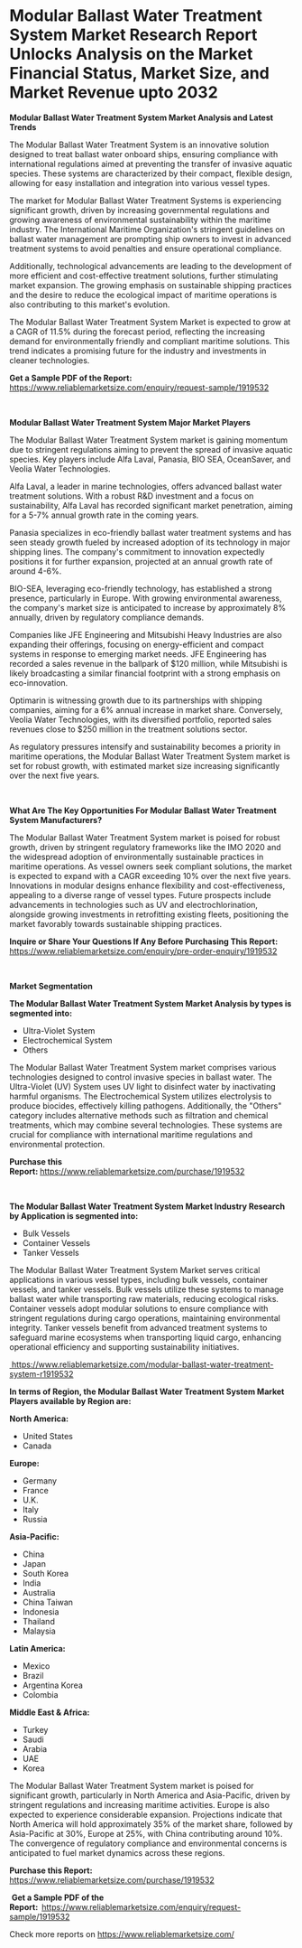 <p><h1>Modular Ballast Water Treatment System Market Research Report Unlocks Analysis on the Market Financial Status, Market Size, and Market Revenue upto 2032</h1></p><p><strong>Modular Ballast Water Treatment System Market Analysis and Latest Trends</strong></p>
<p><p>The Modular Ballast Water Treatment System is an innovative solution designed to treat ballast water onboard ships, ensuring compliance with international regulations aimed at preventing the transfer of invasive aquatic species. These systems are characterized by their compact, flexible design, allowing for easy installation and integration into various vessel types. </p><p>The market for Modular Ballast Water Treatment Systems is experiencing significant growth, driven by increasing governmental regulations and growing awareness of environmental sustainability within the maritime industry. The International Maritime Organization's stringent guidelines on ballast water management are prompting ship owners to invest in advanced treatment systems to avoid penalties and ensure operational compliance. </p><p>Additionally, technological advancements are leading to the development of more efficient and cost-effective treatment solutions, further stimulating market expansion. The growing emphasis on sustainable shipping practices and the desire to reduce the ecological impact of maritime operations is also contributing to this market's evolution. </p><p>The Modular Ballast Water Treatment System Market is expected to grow at a CAGR of 11.5% during the forecast period, reflecting the increasing demand for environmentally friendly and compliant maritime solutions. This trend indicates a promising future for the industry and investments in cleaner technologies.</p></p>
<p><strong>Get a Sample PDF of the Report:&nbsp;</strong> <a href="https://www.reliablemarketsize.com/enquiry/request-sample/1919532?utm_campaign=2235&utm_medium=2&utm_source=Github&utm_content=ia&utm_term=01032025&utm_id=modular-ballast-water-treatment-system">https://www.reliablemarketsize.com/enquiry/request-sample/1919532</a></p>
<p>&nbsp;</p>
<p><strong>Modular Ballast Water Treatment System Major Market Players</strong></p>
<p><p>The Modular Ballast Water Treatment System market is gaining momentum due to stringent regulations aiming to prevent the spread of invasive aquatic species. Key players include Alfa Laval, Panasia, BIO SEA, OceanSaver, and Veolia Water Technologies.</p><p>Alfa Laval, a leader in marine technologies, offers advanced ballast water treatment solutions. With a robust R&D investment and a focus on sustainability, Alfa Laval has recorded significant market penetration, aiming for a 5-7% annual growth rate in the coming years.</p><p>Panasia specializes in eco-friendly ballast water treatment systems and has seen steady growth fueled by increased adoption of its technology in major shipping lines. The company's commitment to innovation expectedly positions it for further expansion, projected at an annual growth rate of around 4-6%.</p><p>BIO-SEA, leveraging eco-friendly technology, has established a strong presence, particularly in Europe. With growing environmental awareness, the company's market size is anticipated to increase by approximately 8% annually, driven by regulatory compliance demands.</p><p>Companies like JFE Engineering and Mitsubishi Heavy Industries are also expanding their offerings, focusing on energy-efficient and compact systems in response to emerging market needs. JFE Engineering has recorded a sales revenue in the ballpark of $120 million, while Mitsubishi is likely broadcasting a similar financial footprint with a strong emphasis on eco-innovation.</p><p>Optimarin is witnessing growth due to its partnerships with shipping companies, aiming for a 6% annual increase in market share. Conversely, Veolia Water Technologies, with its diversified portfolio, reported sales revenues close to $250 million in the treatment solutions sector.</p><p>As regulatory pressures intensify and sustainability becomes a priority in maritime operations, the Modular Ballast Water Treatment System market is set for robust growth, with estimated market size increasing significantly over the next five years.</p></p>
<p>&nbsp;</p>
<p><strong>What Are The Key Opportunities For Modular Ballast Water Treatment System Manufacturers?</strong></p>
<p><p>The Modular Ballast Water Treatment System market is poised for robust growth, driven by stringent regulatory frameworks like the IMO 2020 and the widespread adoption of environmentally sustainable practices in maritime operations. As vessel owners seek compliant solutions, the market is expected to expand with a CAGR exceeding 10% over the next five years. Innovations in modular designs enhance flexibility and cost-effectiveness, appealing to a diverse range of vessel types. Future prospects include advancements in technologies such as UV and electrochlorination, alongside growing investments in retrofitting existing fleets, positioning the market favorably towards sustainable shipping practices.</p></p>
<p><strong>Inquire or Share Your Questions If Any Before Purchasing This Report:</strong> <a href="https://www.reliablemarketsize.com/enquiry/pre-order-enquiry/1919532?utm_campaign=2235&utm_medium=2&utm_source=Github&utm_content=ia&utm_term=01032025&utm_id=modular-ballast-water-treatment-system">https://www.reliablemarketsize.com/enquiry/pre-order-enquiry/1919532</a></p>
<p>&nbsp;</p>
<p><strong>Market Segmentation</strong></p>
<p><strong>The Modular Ballast Water Treatment System Market Analysis by types is segmented into:</strong></p>
<p><ul><li>Ultra-Violet System</li><li>Electrochemical System</li><li>Others</li></ul></p>
<p><p>The Modular Ballast Water Treatment System market comprises various technologies designed to control invasive species in ballast water. The Ultra-Violet (UV) System uses UV light to disinfect water by inactivating harmful organisms. The Electrochemical System utilizes electrolysis to produce biocides, effectively killing pathogens. Additionally, the "Others" category includes alternative methods such as filtration and chemical treatments, which may combine several technologies. These systems are crucial for compliance with international maritime regulations and environmental protection.</p></p>
<p><strong>Purchase this Report:&nbsp;</strong><a href="https://www.reliablemarketsize.com/purchase/1919532?utm_campaign=2235&utm_medium=2&utm_source=Github&utm_content=ia&utm_term=01032025&utm_id=modular-ballast-water-treatment-system">https://www.reliablemarketsize.com/purchase/1919532</a></p>
<p>&nbsp;</p>
<p><strong>The Modular Ballast Water Treatment System Market Industry Research by Application is segmented into:</strong></p>
<p><ul><li>Bulk Vessels</li><li>Container Vessels</li><li>Tanker Vessels</li></ul></p>
<p><p>The Modular Ballast Water Treatment System Market serves critical applications in various vessel types, including bulk vessels, container vessels, and tanker vessels. Bulk vessels utilize these systems to manage ballast water while transporting raw materials, reducing ecological risks. Container vessels adopt modular solutions to ensure compliance with stringent regulations during cargo operations, maintaining environmental integrity. Tanker vessels benefit from advanced treatment systems to safeguard marine ecosystems when transporting liquid cargo, enhancing operational efficiency and supporting sustainability initiatives.</p></p>
<p><a href="https://www.reliablemarketsize.com/modular-ballast-water-treatment-system-r1919532?utm_campaign=2235&utm_medium=2&utm_source=Github&utm_content=ia&utm_term=01032025&utm_id=modular-ballast-water-treatment-system">&nbsp;https://www.reliablemarketsize.com/modular-ballast-water-treatment-system-r1919532</a></p>
<p><strong>In terms of Region, the Modular Ballast Water Treatment System Market Players available by Region are:</strong></p>
<p>
    <p> <strong> North America: </strong>
        <ul>
            <li>United States</li>
            <li>Canada</li>
        </ul>
        </p> 
    <p> <strong> Europe: </strong>
        <ul>
            <li>Germany</li>
            <li>France</li>
            <li>U.K.</li>
            <li>Italy</li>
            <li>Russia</li>
        </ul>
        </p> 
    <p> <strong> Asia-Pacific: </strong>
        <ul>
            <li>China</li>
            <li>Japan</li>
            <li>South Korea</li>
            <li>India</li>
            <li>Australia</li>
            <li>China Taiwan</li>
            <li>Indonesia</li>
            <li>Thailand</li>
            <li>Malaysia</li>
        </ul>
        </p> 
    <p> <strong> Latin America: </strong>
        <ul>
            <li>Mexico</li>
            <li>Brazil</li>
            <li>Argentina Korea</li>
            <li>Colombia</li>
        </ul>
        </p> 
    <p> <strong> Middle East & Africa: </strong>
        <ul>
            <li>Turkey</li>
            <li>Saudi</li>
            <li>Arabia</li>
            <li>UAE</li>
            <li>Korea</li>
        </ul>
    </p>
    </p>
<p><p>The Modular Ballast Water Treatment System market is poised for significant growth, particularly in North America and Asia-Pacific, driven by stringent regulations and increasing maritime activities. Europe is also expected to experience considerable expansion. Projections indicate that North America will hold approximately 35% of the market share, followed by Asia-Pacific at 30%, Europe at 25%, with China contributing around 10%. The convergence of regulatory compliance and environmental concerns is anticipated to fuel market dynamics across these regions.</p></p>
<p><strong>Purchase this Report: </strong><a href="https://www.reliablemarketsize.com/purchase/1919532?utm_campaign=2235&utm_medium=2&utm_source=Github&utm_content=ia&utm_term=01032025&utm_id=modular-ballast-water-treatment-system">https://www.reliablemarketsize.com/purchase/1919532</a></p>
<p>&nbsp;<strong>Get a Sample PDF of the Report:&nbsp;&nbsp;</strong><a href="https://www.reliablemarketsize.com/enquiry/request-sample/1919532?utm_campaign=2235&utm_medium=2&utm_source=Github&utm_content=ia&utm_term=01032025&utm_id=modular-ballast-water-treatment-system">https://www.reliablemarketsize.com/enquiry/request-sample/1919532</a></p>
<p><strong></strong></p>
<p>Check more reports on <a href="https://www.reliablemarketsize.com/?utm_campaign=2235&utm_medium=2&utm_source=Github&utm_content=ia&utm_term=01032025&utm_id=modular-ballast-water-treatment-system">https://www.reliablemarketsize.com/</a></p>